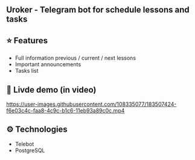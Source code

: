 ## Uroker - Telegram bot for schedule lessons and tasks

## ⭐ Features
- Full information previous / current / next lessons
- Important announcements
- Tasks list

## 👀 Livde demo (in video)
https://user-images.githubusercontent.com/108335077/183507424-f6e03c4c-faa8-4c9c-b1c6-11eb93a89c0c.mp4

## ⚙ Technologies
- Telebot
- PostgreSQL
